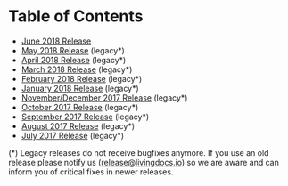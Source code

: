# Table of Contents

* [June 2018 Release](./releases/release-2018-06.md)
* [May 2018 Release](./releases/release-2018-05.md) (legacy*)
* [April 2018 Release](./releases/release-2018-04.md) (legacy*)
* [March 2018 Release](./releases/release-2018-03.md) (legacy*)
* [February 2018 Release](./releases/release-2018-02.md) (legacy*)
* [January 2018 Release](./releases/release-2018-01.md) (legacy*)
* [November/December 2017 Release](./releases/release-2017-12.md) (legacy*)
* [October 2017 Release](./releases/release-2017-10.md) (legacy*)
* [September 2017 Release](./releases/release-2017-09.md) (legacy*)
* [August 2017 Release](./releases/release-2017-08.md) (legacy*)
* [July 2017 Release](./releases/release-2017-07.md) (legacy*)

(*) Legacy releases do not receive bugfixes anymore. If you use an old release please notify us (release@livingdocs.io) so we are aware and can inform you of critical fixes in newer releases.
